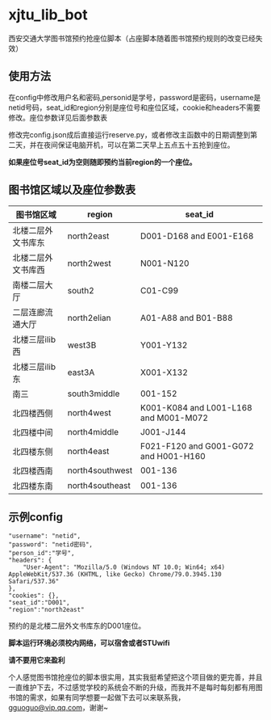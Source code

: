 # xjtu_lib_bot
西安交通大学图书馆预约抢座位脚本（占座脚本随着图书馆预约规则的改变已经失效）

## 使用方法

在config中修改用户名和密码,personid是学号，password是密码，username是netid号码，seat_id和region分别是座位号和座位区域，cookie和headers不需要修改。座位参数详见后面参数表


修改完config.json成后直接运行reserve.py，或者修改主函数中的日期调整到第二天，并在夜间保证电脑开机，可以在第二天早上五点五十五抢到座位。

**如果座位号seat_id为空则随即预约当前region的一个座位。**



## 图书馆区域以及座位参数表

|  图书馆区域   | region  | seat_id|
|  ----  | ----  | ---- |
|北楼二层外文书库东|north2east| D001-D168 and E001-E168|
|北楼二层外文书库西|north2west| N001-N120|
|南楼二层大厅|south2| C01-C99|
|二层连廊流通大厅|north2elian| A01-A88 and B01-B88|
|北楼三层ilib西|west3B| Y001-Y132|
|北楼三层ilib东|east3A| X001-X132|
|南三|south3middle| 001-152|
|北四楼西侧|north4west| K001-K084 and L001-L168 and M001-M072|
|北四楼中间|north4middle| J001-J144|
|北四楼东侧|north4east| F021-F120 and G001-G072 and H001-H160|
|北四楼西南|north4southwest| 001-136|
|北四楼东南|north4southeast| 001-136|


## 示例config

    "username": "netid",
    "password": "netid密码",
    "person_id":"学号",
    "headers": {
        "User-Agent": "Mozilla/5.0 (Windows NT 10.0; Win64; x64) AppleWebKit/537.36 (KHTML, like Gecko) Chrome/79.0.3945.130 Safari/537.36"
    },
    "cookies": {},
    "seat_id":"D001",
    "region":"north2east"


预约的是北楼二层外文书库东的D001座位。


**脚本运行环境必须校内网络，可以宿舍或者STUwifi**


**请不要用它来盈利**

个人感觉图书馆抢座位的脚本很实用，其实我挺希望把这个项目做的更完善，并且一直维护下去，不过感觉学校的系统会不断的升级，而我并不是每时每刻都有用图书馆的需求，如果有同学想要一起做下去可以来联系我，gguoguo@vip.qq.com，谢谢~
